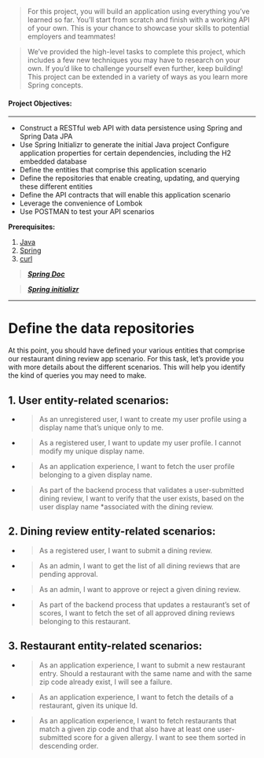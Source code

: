 > For this project, you will build an application using everything you’ve learned so far. You’ll start from scratch and finish with a working API of your own. This is your chance to showcase your skills to potential employers and teammates!

>We’ve provided the high-level tasks to complete this project, which includes a few new techniques you may have to research on your own. If you’d like to challenge yourself even further, keep building! This project can be extended in a variety of ways as you learn more Spring concepts.

#### Project Objectives:
---
* Construct a RESTful web API with data persistence using Spring and Spring Data JPA
* Use Spring Initializr to generate the initial Java project
Configure application properties for certain dependencies, including the H2 embedded database
* Define the entities that comprise this application scenario
*  Define the repositories that enable creating, updating, and querying these different entities
* Define the API contracts that will enable this application scenario
* Leverage the convenience of Lombok
* Use POSTMAN to test your API scenarios

**Prerequisites:**

1. [Java](https://www.java.com/es/)
2. [Spring](https://www.spring.io)
3. [curl](https://curl.se)

 > [***Spring Doc***](https://docs.spring.io/spring-framework/reference/overview.html "Spring Doc")

 > [***Spring initializr***](https://start.spring.io "Spring initializr")

***

# Define the data repositories
At this point, you should have defined your various entities that comprise our restaurant dining review app scenario. For this task, let’s provide you with more details about the different scenarios. This will help you identify the kind of queries you may need to make.

## 1. User entity-related scenarios:

* > As an unregistered user, I want to create my user profile using a display name that’s unique only to me.

* > As a registered user, I want to update my user profile. I cannot modify my unique display name.

* > As an application experience, I want to fetch the user profile belonging to a given display name.

* > As part of the backend process that validates a user-submitted dining review, I want to verify that the user exists, based on the user display name *associated with the dining review.

## 2. Dining review entity-related scenarios:

* > As a registered user, I want to submit a dining review.

* > As an admin, I want to get the list of all dining reviews that are pending approval.

* > As an admin, I want to approve or reject a given dining review.

* > As part of the backend process that updates a restaurant’s set of scores, I want to fetch the set of all approved dining reviews belonging to this restaurant.

## 3. Restaurant entity-related scenarios:

* > As an application experience, I want to submit a new restaurant entry. Should a restaurant with the same name and with the same zip code already exist, I will see a failure.

* > As an application experience, I want to fetch the details of a restaurant, given its unique Id.

* > As an application experience, I want to fetch restaurants that match a given zip code and that also have at least one user-submitted score for a given allergy. I want to see them sorted in descending order.

